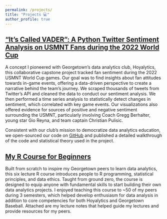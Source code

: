 ```yaml
---
permalink: /projects/
title: "Projects 💻"
author_profile: true
---
```

## [“It’s Called VADER”: A Python Twitter Sentiment Analysis on USMNT Fans during the 2022 World Cup](https://medium.com/hoyalytics/its-called-vader-a-python-twitter-sentiment-analysis-on-usmnt-fans-during-the-2022-world-cup-a8e08d479647)

A concept I pioneered with Georgetown’s data analytics club, Hoyalytics, this collaborative capstone project tracked fan sentiment during the 2022 USMNT World Cup games. Our goal was to find insights about fan attitudes towards in-game events, offering a data-driven perspective to create a narrative behind the team’s journey. We scraped thousands of tweets from Twitter’s API and cleaned the data to conduct our sentiment analysis. We then performed a time series analysis to statistically detect changes in sentiment, which correlated with key game events. Our visualizations also offered evidence for sources of positive and negative sentiment surrounding the USMNT, particularly involving Coach Gregg Berhalter, young star Gio Reyna, and team captain Christian Pulisic. 

Consistent with our club’s mission to democratize data analytics education, we open-sourced our code on [GitHub](https://github.com/wcalandra5/USMNT_Sentiment_Analysis) and published a detailed walkthrough of the code and statistical theory used in the project.  

## [My R Course for Beginners](https://github.com/wcalandra5/R_Course#r-education-course-notes)

Built from scratch to inspire my Georgetown peers to learn data analytics, this six lecture R course introduces people to R programming, statistical principles, and data ethics. Taught from ground zero, the course is designed to equip anyone with fundamental skills to start building their own data analytics projects. I enjoyed teaching this course to ~50 of my peers during 3 semesters, which helped develop enthusiasm for data analysis in addition to core competencies for both Hoyalytics and Georgetown Baseball. Attached are my lecture notes that helped guide my lectures and provide resources for my peers.